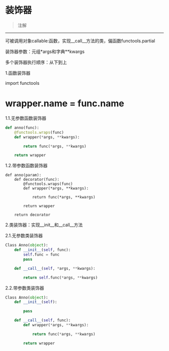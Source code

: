 # 装饰器
> 注解
---


可被调用对象callable:函数，实现__call__方法的类，偏函数functools.partial

装饰器参数：元组*args和字典**kwargs

多个装饰器执行顺序：从下到上

1.函数装饰器

import functools

# wrapper.__name__ = func.__name__

1.1.无参数函数装饰器
```py
def anno(func):
    @functools.wraps(func)
    def wrapper(*args, **kwargs):

        return func(*args, **kwargs)

    return wrapper
```

1.2.带参数函数装饰器
```
def anno(param):
    def decorator(func):
        @functools.wraps(func)
        def wrapper(*args, **kwargs):

            return func(*args, **kwargs)

        return wrapper

    return decorator
```

2.类装饰器：实现__init__和__call__方法


2.1.无参数类装饰器

```py
Class Anno(object):
    def __init__(self, func):
        self.func = func
        pass

    def __call__(self, *args, **kwargs):

        return self.func(*args, **kwargs)
```

2.2.带参数类装饰器
```py
Class Anno(object):
    def __init__(self):

        pass

    def __call__(self, func):
        def wrapper(*args, **kwargs):

            return func(*args, **kwargs)

        return wrapper
```


